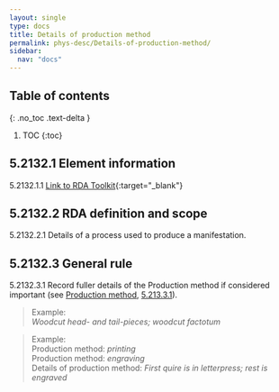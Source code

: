 ```yaml
---
layout: single
type: docs
title: Details of production method
permalink: phys-desc/Details-of-production-method/
sidebar:
  nav: "docs"
---
```


## Table of contents
{: .no_toc .text-delta }

1. TOC
{:toc}

## 5.2132.1 Element information

<a name="5.2132.1.1">5.2132.1.1</a> [Link to RDA Toolkit](https://beta.rdatoolkit.org/en-US_ala-6361b5c2-453d-36b2-a211-5683b0088772){:target="_blank"}


## 5.2132.2 RDA definition and scope

<a name="5.2132.2.1">5.2132.2.1</a> Details of a process used to produce a manifestation.

## 5.2132.3 General rule

<a name="5.2132.3.1">5.2132.3.1</a> Record fuller details of the Production method if considered important (see [Production method](/DCRMR/phys-desc/Production-method/), [5.213.3.1](/DCRMR/phys-desc/Production-method/#5.213.3.1)).

>Example:  
><CITE>Woodcut head- and tail-pieces; woodcut factotum</CITE>

>Example:  
>Production method: <CITE>printing</CITE>  
>Production method: <CITE>engraving</CITE>  
>Details of production method: <CITE>First quire is in letterpress; rest is engraved</CITE>
